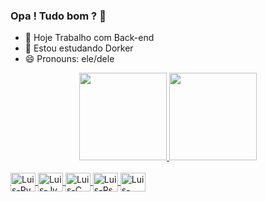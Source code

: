 ### Opa ! Tudo bom ? 👋 
- 🔭 Hoje Trabalho com Back-end
- 🌱 Estou estudando Dorker
- 😄 Pronouns: ele/dele

<div align="center">
  <a href="https://github.com/LuisEdu21">
  <img height="140em" src="https://github-readme-stats.vercel.app/api?username=LuisEdu21&show_icons=true&theme=gruvbox&include_all_commits=true&count_private=true"/>
  <img height="140em" src="https://github-readme-stats.vercel.app/api/top-langs/?username=LuisEdu21&layout=compact&langs_count=7&theme=gruvbox"/>

</div>
<div style="display: inline_block"><br>
  <img align="center" alt="Luis-Py" height="30" width="40" src="https://cdn.jsdelivr.net/gh/devicons/devicon/icons/python/python-original-wordmark.svg">
  <img align="center" alt="Luis-Jv" height="30" width="40" src="https://cdn.jsdelivr.net/gh/devicons/devicon/icons/java/java-original-wordmark.svg">
  <img align="center" alt="Luis-C" height="30" width="40" src="https://cdn.jsdelivr.net/gh/devicons/devicon/icons/c/c-original.svg">
  <img align="center" alt="Luis-Ps" height="30" width="40" src="https://cdn.jsdelivr.net/gh/devicons/devicon/icons/photoshop/photoshop-line.svg">
  <img align="center" alt="Luis-Docker" height="30" width="40" src="https://cdn.jsdelivr.net/gh/devicons/devicon/icons/docker/docker-original-wordmark.svg">
</div>

##
